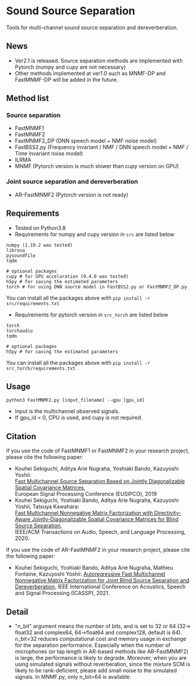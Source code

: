 # Sound Source Separation
Tools for multi-channel sound source separation and dereverberation.

## News
* Ver2.1 is released. Source separation methods are implemented with Pytorch (numpy and cupy are not necessary)
* Other methods implemented at ver1.0 such as MNMF-DP and FastMNMF-DP will be added in the future.

## Method list
### Source separation
* FastMNMF1
* FastMNMF2
* FastMNMF2_DP (DNN speech model + NMF noise model)
* FastBSS2.py (Frequency invariant / NMF / DNN speech model + NMF / Time invariant noise model)
* ILRMA
* MNMF (Pytorch version is much slower than cupy version on GPU)

### Joint source separation and dereverberation
* AR-FastMNMF2 (Pytorch version is not ready)

## Requirements
* Tested on Python3.8  
* Requirements for numpy and cupy version in `src` are listed below
```
numpy (1.19.2 was tested)
librosa
pysoundfile
tqdm

# optional packages
cupy # for GPU accelaration (9.4.0 was tested)
h5py # for saving the estimated parameters
torch # for using DNN source model in FastBSS2.py or FastMNMF2_DP.py
```
You can install all the packages above with `pip install -r src/requirements.txt`  

* Requirements for pytorch version in `src_torch` are listed below
```
torch
torchaudio
tqdm

# optional packages
h5py # for saving the estimated parameters
```
You can install all the packages above with `pip install -r src_torch/requirements.txt`  

## Usage
```
python3 FastMNMF2.py [input_filename] --gpu [gpu_id]
```
* Input is the multichannel observed signals.  
* If gpu_id < 0, CPU is used, and cupy is not required.


## Citation
If you use the code of FastMNMF1 or FastMNMF2 in your research project, please cite the following paper:

* Kouhei Sekiguchi, Aditya Arie Nugraha, Yoshiaki Bando, Kazuyoshi Yoshii:  
 [Fast Multichannel Source Separation Based on Jointly Diagonalizable Spatial Covariance Matrices](https://ieeexplore.ieee.org/abstract/document/8902557),  
 European Signal Processing Conference (EUSIPCO), 2019
* Kouhei Sekiguchi, Yoshiaki Bando, Aditya Arie Nugraha, Kazuyoshi Yoshii, Tatsuya Kawahara:  
[Fast Multichannel Nonnegative Matrix Factorization with Directivity-Aware Jointly-Diagonalizable Spatial Covariance Matrices for Blind Source Separation](https://ieeexplore.ieee.org/document/9177266),  
IEEE/ACM Transactions on Audio, Speech, and Language Processing, 2020.  

If you use the code of AR-FastMNMF2 in your research project, please cite the following paper:

* Kouhei Sekiguchi, Yoshiaki Bando, Aditya Arie Nugraha, Mathieu Fontaine, Kazuyoshi Yoshii:
[Autoregressive Fast Multichannel Nonnegative Matrix Factorization for Joint Blind Source Separation and Dereverberation](https://ieeexplore.ieee.org/document/9414857),
IEEE International Conference on Acoustics, Speech and Signal Processing (ICASSP), 2021.

<!-- If you use the code of "FullRank Model" in a research project, please cite the following paper:  
* Kouhei Sekiguchi, Yoshiaki Bando, Aditya Arie Nugraha, Kazuyoshi Yoshii, Tatsuya Kawahara:  
  [Semi-supervised Multichannel Speech Enhancement with a Deep Speech Prior](https://ieeexplore.ieee.org/document/8861142),  
  IEEE/ACM Transactions on Audio, Speech, and Language Processing, vol 27, no 12, pp. 2197-2212, 2019
* Kouhei Sekiguchi, Yoshiaki Bando, Kazuyoshi Yoshii, Tatsuya Kawahara:  
  [Bayesian Multichannel Speech Enhancement with a Deep Speech Prior](http://www.apsipa.org/proceedings/2018/pdfs/0001233.pdf),  
  Asia-Pacific Signal and Information Processing Association (APSIPA), 2018
 
 If you use the code of "Rank1 Model" in a research project, please cite the following paper:  
* Kouhei Sekiguchi, Yoshiaki Bando, Aditya Arie Nugraha, Kazuyoshi Yoshii, Tatsuya Kawahara:  
  [Semi-supervised Multichannel Speech Enhancement with a Deep Speech Prior](https://ieeexplore.ieee.org/document/8861142),  
  IEEE/ACM Transactions on Audio, Speech, and Language Processing, vol 27, no 12, pp. 2197-2212, 2019
 -->

## Detail
- "n_bit" argument means the number of bits, and is set to 32 or 64 (32-> float32 and complex64, 64->float64 and complex128, default is 64).
n_bit=32 reduces computational cost and memory usage in exchange for the separation performance.
Especially when the number of microphones (or tap length in AR-based methods like AR-FastMNMF2) is large, the performance is likely to degrade.
Moreover, when you are using simulated signals without reverberation, since the mixture SCM is likely to be rank-deficient,
please add small noise to the simulated signals. In MNMF.py, only n_bit=64 is available.

